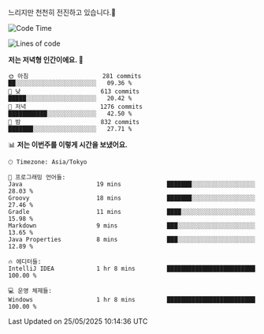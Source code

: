 느리지만 천천히 전진하고 있습니다.🐢

<!--START_SECTION:waka-->
![Code Time](http://img.shields.io/badge/Code%20Time-1%2C591%20hrs%2012%20mins-blue)

![Lines of code](https://img.shields.io/badge/%EC%A0%80%EB%8A%94%20%EC%97%AC%ED%83%9C%EA%B9%8C%EC%A7%80%20-919.5%20thousand%20%EC%A4%84%EC%9D%98%20%EC%BD%94%EB%93%9C%EB%A5%BC%20%EC%9E%91%EC%84%B1%ED%96%88%EC%96%B4%EC%9A%94.-blue)

**저는 저녁형 인간이에요. 🦉** 

```text
🌞 아침                     281 commits         ██░░░░░░░░░░░░░░░░░░░░░░░   09.36 % 
🌆 낮　                     613 commits         █████░░░░░░░░░░░░░░░░░░░░   20.42 % 
🌃 저녁                     1276 commits        ███████████░░░░░░░░░░░░░░   42.50 % 
🌙 밤　                     832 commits         ███████░░░░░░░░░░░░░░░░░░   27.71 % 
```


📊 **저는 이번주를 이렇게 시간을 보냈어요.** 

```text
🕑︎ Timezone: Asia/Tokyo

💬 프로그래밍 언어들: 
Java                     19 mins             ███████░░░░░░░░░░░░░░░░░░   28.03 % 
Groovy                   18 mins             ███████░░░░░░░░░░░░░░░░░░   27.46 % 
Gradle                   11 mins             ████░░░░░░░░░░░░░░░░░░░░░   15.98 % 
Markdown                 9 mins              ███░░░░░░░░░░░░░░░░░░░░░░   13.65 % 
Java Properties          8 mins              ███░░░░░░░░░░░░░░░░░░░░░░   12.89 % 

🔥 에디터들: 
IntelliJ IDEA            1 hr 8 mins         █████████████████████████   100.00 % 

💻 운영 체제들: 
Windows                  1 hr 8 mins         █████████████████████████   100.00 % 
```


 Last Updated on 25/05/2025 10:14:36 UTC
<!--END_SECTION:waka-->
